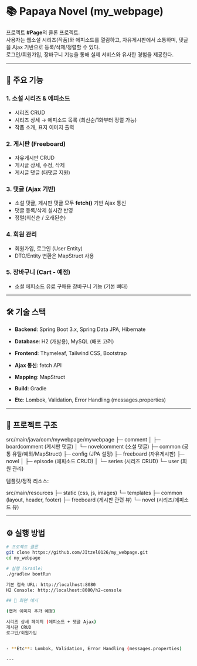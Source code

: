 # 📚 Papaya Novel (my_webpage)

프로젝트 **#Page**의 클론 프로젝트.  
사용자는 웹소설 시리즈(작품)와 에피소드를 열람하고, 자유게시판에서 소통하며, 댓글을 Ajax 기반으로 등록/삭제/정렬할 수 있다.  
로그인/회원가입, 장바구니 기능을 통해 실제 서비스와 유사한 경험을 제공한다.  

---

## 🚀 주요 기능

### 1. 소설 시리즈 & 에피소드
- 시리즈 CRUD
- 시리즈 상세 → 에피소드 목록 (최신순/1화부터 정렬 가능)
- 작품 소개, 표지 이미지 출력

### 2. 게시판 (Freeboard)
- 자유게시판 CRUD
- 게시글 상세, 수정, 삭제
- 게시글 댓글 (대댓글 지원)

### 3. 댓글 (Ajax 기반)
- 소설 댓글, 게시판 댓글 모두 **fetch()** 기반 Ajax 통신
- 댓글 등록/삭제 실시간 반영
- 정렬(최신순 / 오래된순)

### 4. 회원 관리
- 회원가입, 로그인 (User Entity)
- DTO/Entity 변환은 MapStruct 사용

### 5. 장바구니 (Cart - 예정)
- 소설 에피소드 유료 구매용 장바구니 기능 (기본 뼈대)

---

## 🛠 기술 스택

- **Backend**: Spring Boot 3.x, Spring Data JPA, Hibernate  
- **Database**: H2 (개발용), MySQL (배포 고려)  
- **Frontend**: Thymeleaf, Tailwind CSS, Bootstrap  
- **Ajax 통신**: fetch API  
- **Mapping**: MapStruct  
- **Build**: Gradle

- **Etc**: Lombok, Validation, Error Handling (messages.properties)

---

## 📂 프로젝트 구조
src/main/java/com/mywebpage/mywebpage
├─ comment
│ ├─ boardcomment (게시판 댓글)
│ └─ novelcomment (소설 댓글)
├─ common (공통 유틸/예외/MapStruct)
├─ config (JPA 설정)
├─ freeboard (자유게시판)
├─ novel
│ ├─ episode (에피소드 CRUD)
│ └─ series (시리즈 CRUD)
└─ user (회원 관리)

템플릿/정적 리소스:

src/main/resources
├─ static (css, js, images)
└─ templates
├─ common (layout, header, footer)
├─ freeboard (게시판 관련 뷰)
└─ novel (시리즈/에피소드 뷰)

---

## ⚙️ 실행 방법

```bash
# 프로젝트 클론
git clone https://github.com/JItzel0126/my_webpage.git
cd my_webpage

# 실행 (Gradle)
./gradlew bootRun

기본 접속 URL: http://localhost:8080
H2 Console: http://localhost:8080/h2-console

## 📸 화면 예시

(캡처 이미지 추가 예정)

시리즈 상세 페이지 (에피소드 + 댓글 Ajax)
게시판 CRUD
로그인/회원가입


- **Etc**: Lombok, Validation, Error Handling (messages.properties)

---
